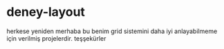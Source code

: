 # deney-layout

herkese yeniden merhaba bu benim grid sistemini daha iyi anlayabilmeme için verilmiş projelerdir. teşşekürler
